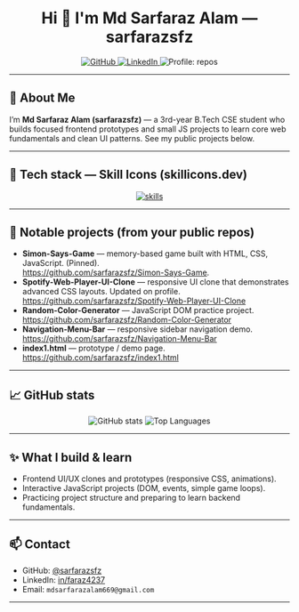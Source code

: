 <!--
Profile README for Md Sarfaraz Alam (sarfarazsfz)
Updated: 2025-09-26 — icons: skillicons.dev
-->

<div align="center">
  <h1>Hi 👋 I'm Md Sarfaraz Alam — <strong>sarfarazsfz</strong></h1>
  <!-- quick badges -->
  <p>
    <a href="https://github.com/sarfarazsfz" target="_blank" rel="noopener">
      <img alt="GitHub" src="https://img.shields.io/badge/GitHub-@sarfarazsfz-181717?style=for-the-badge&logo=github" />
    </a>
    <a href="https://www.linkedin.com/in/faraz4237" target="_blank" rel="noopener">
      <img alt="LinkedIn" src="https://img.shields.io/badge/LinkedIn-Connect-blue?style=for-the-badge&logo=linkedin" />
    </a>
    <img alt="Profile: repos" src="https://img.shields.io/badge/Repos-5-blueviolet?style=for-the-badge" />
  </p>
</div>

---

## 🔭 About Me
I’m **Md Sarfaraz Alam (sarfarazsfz)** — a 3rd-year B.Tech CSE student who builds focused frontend prototypes and small JS projects to learn core web fundamentals and clean UI patterns. See my public projects below.

---

## 🧰 Tech stack — Skill Icons (skillicons.dev)
<p align="center">
  <!-- main icon row (Skill Icons) -->
  <a href="https://skillicons.dev" target="_blank" rel="noopener">
    <img src="https://skillicons.dev/icons?i=java,html,css,js,tailwind,mongodb,nodejs,express,ejs,react,mysql,eclipse,vscode,git,github,maven,bash,redux,c,python&perline=12&theme=dark" alt="skills" />
  </a>
</p>

---

## 🚀 Notable projects (from your public repos)

- **Simon-Says-Game** — memory-based game built with HTML, CSS, JavaScript. (Pinned).  
  https://github.com/sarfarazsfz/Simon-Says-Game.
- **Spotify-Web-Player-UI-Clone** — responsive UI clone that demonstrates advanced CSS layouts. Updated on profile.
  https://github.com/sarfarazsfz/Spotify-Web-Player-UI-Clone
- **Random-Color-Generator** — JavaScript DOM practice project.  
  https://github.com/sarfarazsfz/Random-Color-Generator
- **Navigation-Menu-Bar** — responsive sidebar navigation demo. 
  https://github.com/sarfarazsfz/Navigation-Menu-Bar
- **index1.html** — prototype / demo page. 
  https://github.com/sarfarazsfz/index1.html

---

## 📈 GitHub stats
<p align="center">
  <img alt="GitHub stats" src="https://github-readme-stats.vercel.app/api?username=sarfarazsfz&show_icons=true&count_private=false&theme=tokyonight" />
  <img alt="Top Languages" src="https://github-readme-stats.vercel.app/api/top-langs/?username=sarfarazsfz&layout=compact&theme=tokyonight" />
</p>

---

## ✨ What I build & learn
- Frontend UI/UX clones and prototypes (responsive CSS, animations).  
- Interactive JavaScript projects (DOM, events, simple game loops).  
- Practicing project structure and preparing to learn backend fundamentals.

---

## 📫 Contact
- GitHub: [@sarfarazsfz](https://github.com/sarfarazsfz)
- LinkedIn: [in/faraz4237](https://www.linkedin.com/in/faraz4237)
- Email: `mdsarfarazalam669@gmail.com`

---
